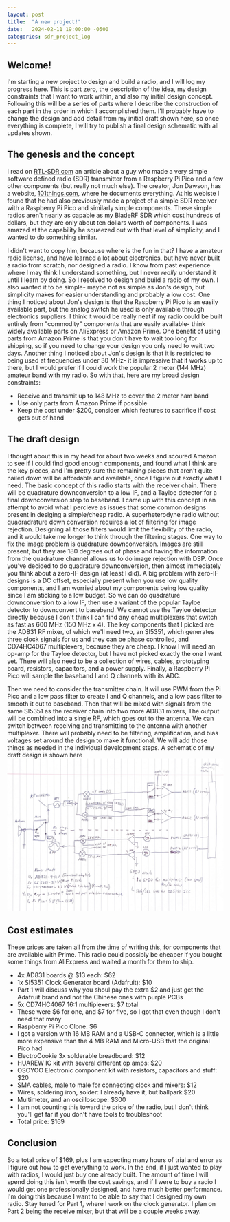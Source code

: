 ```yaml
---
layout: post
title:  "A new project!"
date:   2024-02-11 19:00:00 -0500
categories: sdr_project_log
---
```


## Welcome!
I'm starting a new project to design and build a radio, and I will log my progress here.  This is part zero, the description of the idea, my design constraints that I want to work within, and also my initial design concept.  Following this will be a series of parts where I describe the construction of each part in the order in which I accomplished them.  I'll probably have to change the design and add detail from my initial draft shown here, so once everything is complete, I will try to publish a final design schematic with all updates shown.

## The genesis and the concept
I read on [RTL-SDR.com](https://www.rtl-sdr.com/an-hf-ham-radio-ssb-am-fm-cw-transmitter-made-from-a-raspberry-pi-pico-and-not-much-more/) an article about a guy who made a very simple software defined radio (SDR) transmitter from a Raspberry Pi Pico and a few other components (but really not much else).  The creator, Jon Dawson, has a website, [101things.com](https://101-things.readthedocs.io/en/latest/ham_transmitter.html), where he documents everything.  At his webiste I found that he had also previously made a project of a simple SDR receiver with a Raspberry Pi Pico and similarly simple components.  These simple radios aren't nearly as capable as my BladeRF SDR which cost hundreds of dollars, but they are only about ten dollars worth of components.  I was amazed at the capability he squeezed out with that level of simplicity, and I wanted to do something similar.  

I didn't want to copy him, because where is the fun in that?  I have a amateur radio license, and have learned a lot about electronics, but have never built a radio from scratch, nor designed a radio.  I know from past experience where I may think I understand something, but I never *really* understand it until I learn by doing.  So I resolved to design and build a radio of my own.  I also wanted it to be simple- maybe not as simple as Jon's design, but simplicity makes for easier understanding and probably a low cost.  One thing I noticed about Jon's design is that the Raspberry Pi Pico is an easily available part, but the analog switch he used is only available through electronics suppliers.  I think it would be really neat if my radio could be built entirely from "commodity" components that are easily available- think widely available parts on AliExpress or Amazon Prime.  One benefit of using parts from Amazon Prime is that you don't have to wait too long for shipping, so if you need to change your design you only need to wait two days.  Another thing I noticed about Jon's design is that it is restricted to being used at frequencies under 30 MHz- it is impressive that it works up to there, but I would prefer if I could work the popular 2 meter (144 MHz) amateur band with my radio.  So with that, here are my broad design constraints: 

- Receive and transmit up to 148 MHz to cover the 2 meter ham band
- Use only parts from Amazon Prime if possible
- Keep the cost under $200, consider which features to sacrifice if cost gets out of hand

## The draft design
I thought about this in my head for about two weeks and scoured Amazon to see if I could find good enough components, and found what I think are the key pieces, and I'm pretty sure the remaining pieces that aren't quite nailed down will be affordable and available, once I figure out exactly what I need.  The basic concept of this radio starts with the receiver chain.  There will be quadrature downconversion to a low IF, and a Tayloe detector for a final downconversion step to baseband.  I came up with this concept in an attempt to avoid what I percieve as issues that some common designs present in desiging a simple/cheap radio.  A superheterodyne radio without quadradrature down conversion requires a lot of filtering for image rejection.  Designing all those filters would limit the flexibility of the radio, and it would take me longer to think through the filtering stages.  One way to fix the image problem is quadrature downconversion.  Images are still present, but they are 180 degrees out of phase and having the information from the quadrature channel allows us to do image rejection with DSP.  Once you've decided to do quadrature downconversion, then almost immediately you think about a zero-IF design (at least I did).  A big problem with zero-IF designs is a DC offset, especially present when you use low quality components, and I am worried about my components being low quality since I am sticking to a low budget.  So we can do quadrature downconversion to a low IF, then use a variant of the popular Tayloe detector to downconvert to baseband.  We cannot use the Tayloe detector directly because I don't think I can find any cheap multiplexers that switch as fast as 600 MHz (150 MHz x 4).  The key components that I picked are the AD831 RF mixer, of which we'll need two, an SI5351, which generates three clock signals for us and they can be phase controlled, and CD74HC4067 multiplexers, because they are cheap.  I know I will need an op-amp for the Tayloe detector, but I have not picked exactly the one I want yet.  There will also need to be a collection of wires, cables, prototyping board, resistors, capacitors, and a power supply.  Finally, a Raspberry Pi Pico will sample the baseband I and Q channels with its ADC.  

Then we need to consider the transmitter chain.  It will use PWM from the Pi Pico and a low pass filter to create I and Q channels, and a low pass filter to smooth it out to baseband.  Then that will be mixed with signals from the same SI5351 as the receiver chain into two more AD831 mixers,  The output will be combined into a single RF, which goes out to the antenna.  We can switch between receiving and transmitting to the antenna with another multiplexer.  There will probably need to be filtering, amplification, and bias voltages set around the design to make it functional.  We will add those things as needed in the individual development steps.  A schematic of my draft design is shown here
![draft SDR design schematic](/assets/images/Draft-Schematic.jpg)

## Cost estimates
These prices are taken all from the time of writing this, for components that are available with Prime.  This radio could possibly be cheaper if you bought some things from AliExpress and waited a month for them to ship.  
- 4x AD831 boards @ $13 each: $62
- 1x SI5351 Clock Generator board (Adafruit): $10
 - Part 1 will discuss why you shoul pay the extra $2 and just get the Adafruit brand and not the Chinese ones with purple PCBs
- 5x CD74HC4067 16:1 multiplexers: $7 total
 - These were $6 for one, and $7 for five, so I got that even though I don't need that many
- Raspberry Pi Pico Clone: $6
 - I got a version with 16 MB RAM and a USB-C connector, which is a little more expensive than the 4 MB RAM and Micro-USB that the original Pico had
- ElectroCookie 3x solderable breadboard: $12
- HUAREW IC kit with several different op amps: $20
- OSOYOO Electronic component kit with resistors, capacitors and stuff: $20
- SMA cables, male to male for connecting clock and mixers: $12
- Wires, soldering iron, solder: I already have it, but ballpark $20
- Multimeter, and an oscilloscope: $300
 - I am not counting this toward the price of the radio, but I don't think you'll get far if you don't have tools to troubleshoot
- Total price: $169

## Conclusion
So a total price of $169, plus I am expecting many hours of trial and error as I figure out how to get everything to work.  In the end, if I just wanted to play with radios, I would just buy one already built.  The amount of time I will spend doing this isn't worth the cost savings, and if I were to buy a radio I would get one professionally designed, and have much better performance. I'm doing this because I want to be able to say that I designed my own radio.  Stay tuned for Part 1, where I work on the clock generator.  I plan on Part 2 being the receive mixer, but that will be a couple weeks away.
